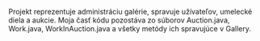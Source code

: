 Projekt reprezentuje administráciu galérie, spravuje užívateľov, umelecké diela a aukcie. Moja časť kódu pozostáva zo súborov 
Auction.java, Work.java, WorkInAuction.java a všetky metódy ich spravujúce v Gallery.
